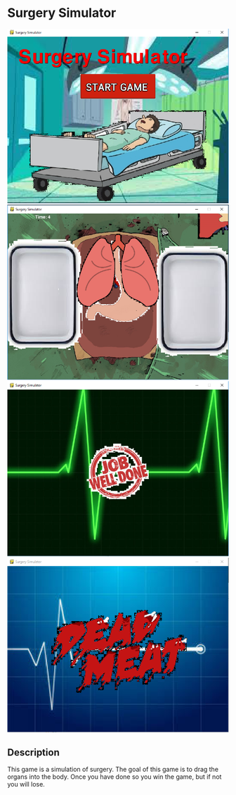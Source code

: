 # Surgery Simulator
<img Src="https://github.com/ahuang7101/pyGame-Surgery-Simulator/blob/master/title%20screen.PNG">
<img Src="https://github.com/ahuang7101/pyGame-Surgery-Simulator/blob/master/Capture2.PNG">
<img Src="https://github.com/ahuang7101/pyGame-Surgery-Simulator/blob/master/Capture3.PNG">
<img Src="https://github.com/ahuang7101/pyGame-Surgery-Simulator/blob/master/Capture4.PNG">
<h2> Description </h2>
<p> This game is a simulation of surgery. The goal of this game is to drag the organs into the body. Once you have done so you win the game, but if not you will lose.</p>

